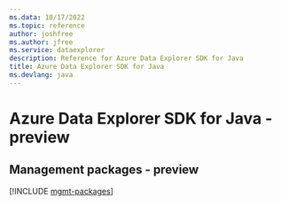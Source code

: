 ```yaml
---
ms.data: 10/17/2022
ms.topic: reference
author: joshfree
ms.author: jfree
ms.service: dataexplorer
description: Reference for Azure Data Explorer SDK for Java
title: Azure Data Explorer SDK for Java
ms.devlang: java
---
```

# Azure Data Explorer SDK for Java - preview

## Management packages - preview
[!INCLUDE [mgmt-packages](data-explorer-mgmt-index.md)]